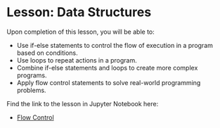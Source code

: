 # Lesson: Data Structures

Upon completion of this lesson, you will be able to:
  
- Use if-else statements to control the flow of execution in a program based on conditions.
- Use loops to repeat actions in a program.
- Combine if-else statements and loops to create more complex programs.
- Apply flow control statements to solve real-world programming problems.

Find the link to the lesson in Jupyter Notebook here:

- [Flow Control](https://github.com/data-bootcamp-v4/lessons/blob/main/1_intro_to_python/1.2_flow_control.ipynb)